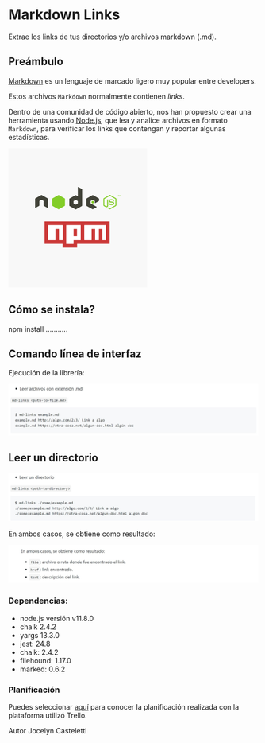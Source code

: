# Markdown Links

Extrae los links de tus directorios y/o archivos markdown (.md).

## Preámbulo

[Markdown](https://es.wikipedia.org/wiki/Markdown) es un lenguaje de marcado
ligero muy popular entre developers. 

Estos archivos `Markdown` normalmente contienen _links_.

Dentro de una comunidad de código abierto, nos han propuesto crear una
herramienta usando [Node.js](https://nodejs.org/), que lea y analice archivos
en formato `Markdown`, para verificar los links que contengan y reportar
algunas estadísticas.


![logo](./src/img/logo.png)

 ## Cómo se instala?




npm install ...........




## Comando línea de interfaz

Ejecución de la librería:

![Cli](./src/img/cli.jpg)



## Leer un directorio

![directory](./src/img/directory.jpg)

 En ambos casos, se obtiene como resultado:

![links](./src/img/links.jpg)



### Dependencias:

* node.js versión v11.8.0
* chalk 2.4.2
* yargs 13.3.0
* jest: 24.8
* chalk: 2.4.2
* filehound: 1.17.0
* marked: 0.6.2


### Planificación

Puedes seleccionar [aquí](https://trello.com/b/vTQ9Thfe/md-links)
 para conocer la planificación realizada con la plataforma utilizó Trello.


Autor
Jocelyn Casteletti